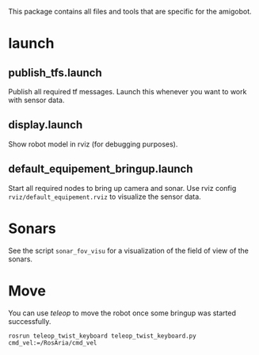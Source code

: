 This package contains all files and tools that are specific for the amigobot.


# launch

## publish_tfs.launch

Publish all required tf messages.
Launch this whenever you want to work with sensor data.

## display.launch

Show robot model in rviz (for debugging purposes).

## default_equipement_bringup.launch

Start all required nodes to bring up camera and sonar.
Use rviz config `rviz/default_equipement.rviz` to visualize the sensor data.



# Sonars

See the script `sonar_fov_visu` for a visualization of the field of view of the sonars.



# Move

You can use *teleop* to move the robot once some bringup was started
successfully.

    rosrun teleop_twist_keyboard teleop_twist_keyboard.py cmd_vel:=/RosAria/cmd_vel
